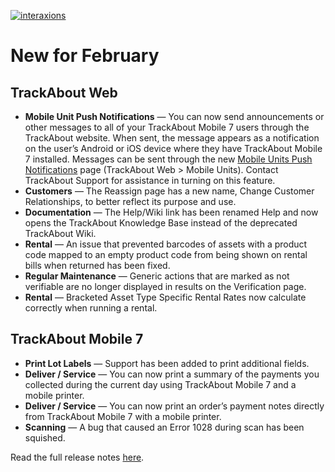 [![interaxions](https://supportkb.trackabout.com/Content/Resources/Images/IAX%202024%20graphic.png)](https://datacor.swoogo.com/interaxions24/begin)

# New for February

## TrackAbout Web

* **Mobile Unit Push Notifications** — You can now send announcements or other messages to all of your TrackAbout Mobile 7 users through the TrackAbout website. When sent, the message appears as a notification on the user’s Android or iOS device where they have TrackAbout Mobile 7 installed.
Messages can be sent through the new [Mobile Units Push Notifications](https://supportkb.trackabout.com/Content/Source/TAdotCOM-UG/MobileUnits/MobileUnitsPushNotifications.htm) page (TrackAbout Web > Mobile Units).
Contact TrackAbout Support for assistance in turning on this feature.
* **Customers** — The Reassign page has a new name, Change Customer Relationships, to better reflect its purpose and use.
* **Documentation** — The Help/Wiki link has been renamed Help and now opens the TrackAbout Knowledge Base instead of the deprecated TrackAbout Wiki. 
* **Rental** — An issue that prevented barcodes of assets with a product code mapped to an empty product code from being shown on rental bills when returned has been fixed.
* **Regular Maintenance** — Generic actions that are marked as not verifiable are no longer displayed in results on the Verification page.
* **Rental** —  Bracketed Asset Type Specific Rental Rates now calculate correctly when running a rental.


## TrackAbout Mobile 7

* **Print Lot Labels** — Support has been added to print additional fields.
* **Deliver / Service** — You can now print a summary of the payments you collected during the current day using TrackAbout Mobile 7 and a mobile printer. 
* **Deliver / Service** — You can now print an order’s payment notes directly from TrackAbout Mobile 7 with a mobile printer. 
* **Scanning** — A bug that caused an Error 1028 during scan has been squished. 

Read the full release notes [here](https://supportkb.trackabout.com/Content/Source/TAdotCOM-UG/MobileUnits/MobileUnitsPushNotifications.htm).
